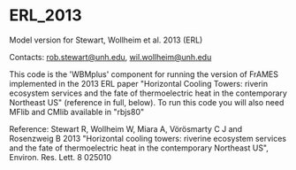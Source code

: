 # ERL_2013
Model version for Stewart, Wollheim et al. 2013 (ERL)

Contacts:  rob.stewart@unh.edu, wil.wollheim@unh.edu

This code is the 'WBMplus' component for running the version of FrAMES implemented in the 2013 ERL paper "Horizontal Cooling Towers: riverin ecosystem services and the fate of thermoelectric heat in the contemporary Northeast US" (reference in full, below). To run this code you will also need MFlib and CMlib available in "rbjs80"

Reference:
Stewart R, Wollheim W, Miara A, Vörösmarty C J and Rosenzweig B 2013 "Horizontal cooling towers: riverine ecosystem services and the fate of thermoelectric heat in the contemporary Northeast US", Environ. Res. Lett. 8 025010
